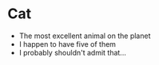 # Cat
- The most excellent animal on the planet
- I happen to have five of them
- I probably shouldn't admit that...